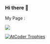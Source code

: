 ### Hi there 👋

My Page : <!-- https://fool-luckyrat.ssl-lolipop.jp/ -->


<img src="https://github-readme-stats.vercel.app/api?username=luckylat&count_private=true&show_icons=true&theme=graywhite">

[![AtCoder Trophies](https://atcoder-trophies.vercel.app/api/v1/atcoder?username=CleyL&theme=alduin)](https://github.com/KATO-Hiro/AtCoderTrophies)


<!--
**luckylat/luckylat** is a ✨ _special_ ✨ repository because its `README.md` (this file) appears on your GitHub profile.

Here are some ideas to get you started:

- 🔭 I’m currently working on ...
- 🌱 I’m currently learning ...
- 👯 I’m looking to collaborate on ...
- 🤔 I’m looking for help with ...
- 💬 Ask me about ...
- 📫 How to reach me: ...
- 😄 Pronouns: ...
- ⚡ Fun fact: ...
-->
